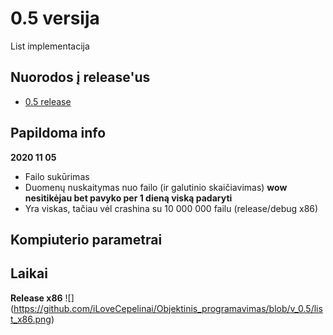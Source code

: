 # 0.5 versija
List implementacija
## Nuorodos į release'us
* [0.5 release](https://github.com/iLoveCepelinai/Objektinis_programavimas/releases/tag/v0.5)
## Papildoma info
**2020 11 05**
* Failo sukūrimas
* Duomenų nuskaitymas nuo failo (ir galutinio skaičiavimas)
**wow nesitikėjau bet pavyko per 1 dieną viską padaryti**
* Yra viskas, tačiau vėl crashina su 10 000 000 failu (release/debug x86)
## Kompiuterio parametrai

## Laikai
**Release x86**
![] (https://github.com/iLoveCepelinai/Objektinis_programavimas/blob/v_0.5/list_x86.png)
